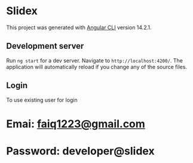 # Slidex

This project was generated with [Angular CLI](https://github.com/angular/angular-cli) version 14.2.1.

## Development server

Run `ng start` for a dev server. Navigate to `http://localhost:4200/`. The application will automatically reload if you change any of the source files.

## Login

To use existing user for login 
# Emai: faiq1223@gmail.com
# Password: developer@slidex
